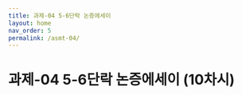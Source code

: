 ```yaml
---
title: 과제-04 5-6단락 논증에세이
layout: home
nav_order: 5
permalink: /asmt-04/
---
```


# 과제-04 5-6단락 논증에세이 (10차시)

